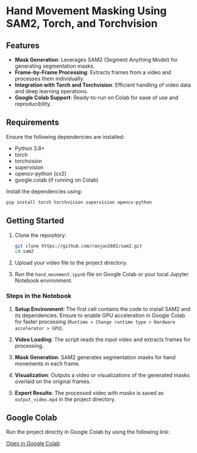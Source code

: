 
# Hand Movement Masking Using SAM2, Torch, and Torchvision

## Features
- **Mask Generation**: Leverages SAM2 (Segment Anything Model) for generating segmentation masks.
- **Frame-by-Frame Processing**: Extracts frames from a video and processes them individually.
- **Integration with Torch and Torchvision**: Efficient handling of video data and deep learning operations.
- **Google Colab Support**: Ready-to-run on Colab for ease of use and reproducibility.

## Requirements
Ensure the following dependencies are installed:

- Python 3.8+
- torch
- torchvision
- supervision
- opencv-python (cv2)
- google.colab (if running on Colab)

Install the dependencies using:
```bash
pip install torch torchvision supervision opencv-python
```

## Getting Started

1. Clone the repository:
   ```bash
   git clone https://github.com/ranjan2601/sam2.git
   cd sam2
   ```

2. Upload your video file  to the project directory.

3. Run the `hand_movement.ipynb` file on Google Colab or your local Jupyter Notebook environment.

### Steps in the Notebook

1. **Setup Environment**:
   The first cell contains the code to install SAM2 and its dependencies. Ensure to enable GPU acceleration in Google Colab for faster processing (`Runtime > Change runtime type > Hardware accelerator > GPU`).

2. **Video Loading**:
   The script reads the input video and extracts frames for processing.

3. **Mask Generation**:
   SAM2 generates segmentation masks for hand movements in each frame.

4. **Visualization**:
   Outputs a video or visualizations of the generated masks overlaid on the original frames.

5. **Export Results**:
   The processed video with masks is saved as `output_video.mp4` in the project directory.


## Google Colab
Run the project directly in Google Colab by using the following link:

[Open in Google Colab]([https://colab.research.google.com/](https://colab.research.google.com/drive/1fLbNTUbDy3339KozfeQPAEC9JrcY0KTc?usp=sharing))



